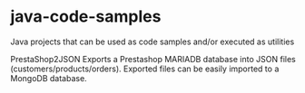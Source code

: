 # java-code-samples
Java projects that can be used as code samples and/or executed as utilities

PrestaShop2JSON     Exports a Prestashop MARIADB database into JSON files (customers/products/orders). 
                    Exported files can be easily imported to a MongoDB database.
